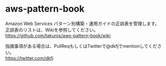 # aws-pattern-book
Amazon Web Services パターン別構築・運用ガイドの正誤表を管理します。  
正誤表のリストは、Wikiを参照してください。  
https://github.com/takuros/aws-pattern-book/wiki  

指摘事項がある場合は、PullReqもしくはTwitterで@dkfjでmentionしてください。  
https://twitter.com/dkfj

